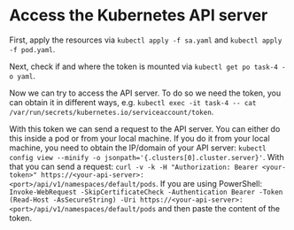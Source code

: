 # Access the Kubernetes API server 

First, apply the resources via `kubectl apply -f sa.yaml` and `kubectl apply -f pod.yaml`.

Next, check if and where the token is mounted via `kubectl get po task-4 -o yaml`.

Now we can try to access the API server. To do so we need the token, you can obtain it in different ways, e.g. `kubectl exec -it task-4 -- cat /var/run/secrets/kubernetes.io/serviceaccount/token`.

With this token we can send a request to the API server. You can either do this inside a pod or from your local machine. If you do it from your local machine, you need to obtain the IP/domain of your API server: `kubectl config view --minify -o jsonpath='{.clusters[0].cluster.server}'`. With that you can send a request: `curl -v -k -H "Authorization: Bearer <your-token>" https://<your-api-server>:<port>/api/v1/namespaces/default/pods`. If you are using PowerShell: `Invoke-WebRequest -SkipCertificateCheck -Authentication Bearer -Token (Read-Host -AsSecureString) -Uri https://<your-api-server>:<port>/api/v1/namespaces/default/pods` and then paste the content of the token.
